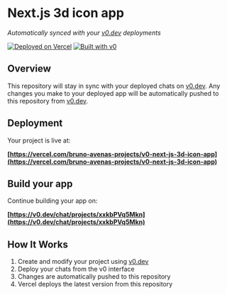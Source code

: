 # Next.js 3d icon app

*Automatically synced with your [v0.dev](https://v0.dev) deployments*

[![Deployed on Vercel](https://img.shields.io/badge/Deployed%20on-Vercel-black?style=for-the-badge&logo=vercel)](https://vercel.com/bruno-avenas-projects/v0-next-js-3d-icon-app)
[![Built with v0](https://img.shields.io/badge/Built%20with-v0.dev-black?style=for-the-badge)](https://v0.dev/chat/projects/xxkbPVq5Mkn)

## Overview

This repository will stay in sync with your deployed chats on [v0.dev](https://v0.dev).
Any changes you make to your deployed app will be automatically pushed to this repository from [v0.dev](https://v0.dev).

## Deployment

Your project is live at:

**[https://vercel.com/bruno-avenas-projects/v0-next-js-3d-icon-app](https://vercel.com/bruno-avenas-projects/v0-next-js-3d-icon-app)**

## Build your app

Continue building your app on:

**[https://v0.dev/chat/projects/xxkbPVq5Mkn](https://v0.dev/chat/projects/xxkbPVq5Mkn)**

## How It Works

1. Create and modify your project using [v0.dev](https://v0.dev)
2. Deploy your chats from the v0 interface
3. Changes are automatically pushed to this repository
4. Vercel deploys the latest version from this repository